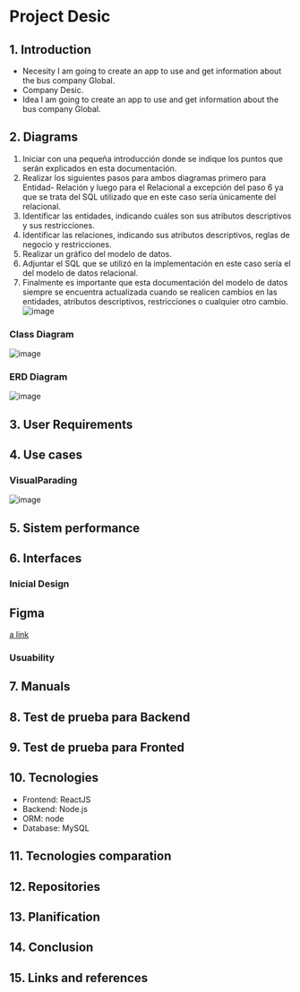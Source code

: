 # Project Desic
## 1. Introduction
* Necesity
I am going to create an app to use and get information about the bus company Global.
* Company
Desic.
* Idea
I am going to create an app to use and get information about the bus company Global.
## 2. Diagrams
1. Iniciar con una pequeña introducción donde se indique los puntos que serán 
explicados en esta documentación.
2. Realizar los siguientes pasos para ambos diagramas primero para Entidad- Relación y 
luego para el Relacional a excepción del paso 6 ya que se trata del SQL utilizado que en 
este caso sería únicamente del relacional.
3. Identificar las entidades, indicando cuáles son sus atributos descriptivos y sus 
restricciones.
4. Identificar las relaciones, indicando sus atributos descriptivos, reglas de negocio y 
restricciones.
5. Realizar un gráfico del modelo de datos.
6. Adjuntar el SQL que se utilizó en la implementación en este caso sería el del modelo de 
datos relacional.
7. Finalmente es importante que esta documentación del modelo de datos siempre se 
encuentra actualizada cuando se realicen cambios en las entidades, atributos 
descriptivos, restricciones o cualquier otro cambio.
![image](https://github.com/Naidr/projectDesic/assets/118465343/15d04fbd-afd8-4920-b3b6-caf0c91e0999)
### Class Diagram
![image](https://github.com/Naidr/projectDesic/assets/118465343/fc39214e-51ce-429f-98ab-517d05b8783a)
### ERD Diagram
![image](https://github.com/Naidr/projectDesic/assets/118465343/cafd3938-1331-4eb2-9244-93874111c7f9)

## 3. User Requirements

## 4. Use cases
### VisualParading
![image](https://github.com/Naidr/projectDesic/assets/118465343/fc55b48e-f331-4c61-8f9f-2aba1e3b0e32)

## 5. Sistem performance


## 6. Interfaces
### Inicial Design
## Figma
[a link](https://www.figma.com/file/8W3EU9eOohMVPDF4qeRto2/Desic?type=design&node-id=0-1&mode=design&t=vNjERkJd6lWnT8pg-0)
### Usuability

## 7. Manuals

## 8. Test de prueba para Backend

## 9. Test de prueba para Fronted

## 10. Tecnologies
* Frontend: ReactJS
* Backend: Node.js
* ORM: node
* Database: MySQL

## 11. Tecnologies comparation

## 12. Repositories

## 13. Planification

## 14. Conclusion

## 15. Links and references
